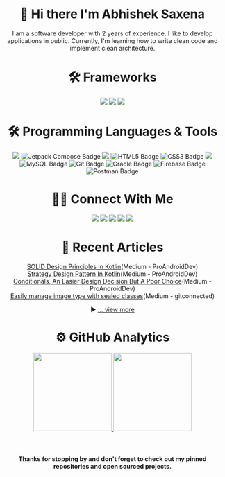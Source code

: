 <h1 align="center">👋 Hi there I'm Abhishek Saxena</h1>

<p align="center">
I am a software developer with 2 years of experience. I like to develop applications in public. Currently, I'm learning how to write clean code and implement clean architecture.
</p>

<h1 align="center">🛠 Frameworks</h1>
<p align="center">
<img src="https://img.shields.io/badge/Android-3DDC84?logo=android&logoColor=fff&style=for-the-badge"/>
<img src="https://img.shields.io/badge/Spring%20Boot-6DB33F?logo=springboot&logoColor=fff&style=for-the-badge"/>
<img src="https://img.shields.io/badge/Angular-DD0031?logo=angular&logoColor=fff&style=for-the-badge"/>
</p>

<h1 align="center">🛠 Programming Languages & Tools</h1>
<p align="center">
<img src="https://img.shields.io/badge/Kotlin-7F52FF?logo=kotlin&logoColor=fff&style=for-the-badge"/>
<img src="https://img.shields.io/badge/Jetpack%20Compose-4285F4?logo=jetpackcompose&logoColor=fff&style=for-the-badge" alt="Jetpack Compose Badge">
<img src="https://img.shields.io/badge/OpenJDK-FFF?logo=openjdk&logoColor=000&style=for-the-badge"/>
<img src="https://img.shields.io/badge/HTML5-E34F26?logo=html5&logoColor=fff&style=for-the-badge" alt="HTML5 Badge">
<img src="https://img.shields.io/badge/CSS3-1572B6?logo=css3&logoColor=fff&style=for-the-badge" alt="CSS3 Badge">
<img src="https://img.shields.io/badge/TypeScript-3178C6?logo=typescript&logoColor=fff&style=for-the-badge"/>
<img src="https://img.shields.io/badge/MySQL-4479A1?logo=mysql&logoColor=fff&style=for-the-badge" alt="MySQL Badge">
<img src="https://img.shields.io/badge/Git-F05032?logo=git&logoColor=fff&style=for-the-badge" alt="Git Badge">
<img src="https://img.shields.io/badge/Gradle-02303A?logo=gradle&logoColor=fff&style=for-the-badge" alt="Gradle Badge">
<img src="https://img.shields.io/badge/Firebase-FFCA28?logo=firebase&logoColor=000&style=for-the-badge" alt="Firebase Badge">
<img src="https://img.shields.io/badge/Postman-FF6C37?logo=postman&logoColor=fff&style=for-the-badge" alt="Postman Badge">
</p>
<h1 align="center">🤝🏻 Connect With Me</h1>
<p align="center">
<a href="https://5abhisheksaxena.medium.com/" target="_blank" rel="noopener noreferrer"><img src="https://img.shields.io/badge/Medium-000?logo=medium&logoColor=fff&style=for-the-badge"/></a>
<a href="https://www.linkedin.com/in/5abhisheksaxena/" target="_blank" rel="noopener noreferrer"><img src="https://img.shields.io/badge/LinkedIn-0A66C2?logo=linkedin&logoColor=fff&style=for-the-badge"/></a>
<a href="https://twitter.com/intent/follow?screen_name=5abhisheks&tw_p=followbutton" target="_blank" rel="noopener noreferrer"><img src="https://img.shields.io/badge/Twitter-1DA1F2?logo=twitter&logoColor=fff&style=for-the-badge"/></a>
<a href="https://www.instagram.com/developing.developer/" target="_blank" rel="noopener noreferrer"><img src="https://img.shields.io/badge/Instagram-E4405F?logo=instagram&logoColor=fff&style=for-the-badge"/></a>
<a href="https://www.youtube.com/channel/UC8Gl9fv7A1ipE3EaOMzxCSg" target="_blank" rel="noopener noreferrer"><img src="https://img.shields.io/badge/YouTube-F00?logo=youtube&logoColor=fff&style=for-the-badge"/></a>
</p>

<h1 align="center">📖 Recent Articles</h1>
<div align="center">
<a href="https://proandroiddev.com/solid-design-principles-in-kotlin-79100c670df1">SOLID Design Principles in Kotlin</a>(Medium - ProAndroidDev)
<br>
<a href="https://proandroiddev.com/strategy-design-pattern-in-kotlin-afaa5ed90932/solid-design-principles-in-kotlin-79100c670df1">Strategy Design Pattern In Kotlin</a>(Medium - ProAndroidDev)
<br>
<a href="https://5abhisheksaxena.medium.com/conditionals-an-easier-design-decision-but-a-poor-choice-16a8d65c9de1">Conditionals, An Easier Design Decision But A Poor Choice</a>(Medium - ProAndroidDev)
<br>
<a href="https://5abhisheksaxena.medium.com/easily-manage-image-type-with-sealed-classes-4e361c6f4db9">Easily manage image type with sealed classes</a>(Medium - gitconnected)

▶ [... view more](https://5abhisheksaxena.medium.com/)
</div>

<h1 align="center">⚙️ GitHub Analytics</h1>
<div align="center">
<a href="https://github.com/5AbhishekSaxena">
<img height="180em" src="https://github-readme-stats.vercel.app/api?username=5AbhishekSaxena&&show_icons=true&title_color=ffffff&icon_color=ffffff&text_color=daf7dc&bg_color=151515"/>
<img height="180em" src="https://github-readme-stats-eight-theta.vercel.app/api/top-langs/?username=5AbhishekSaxena&layout=compact&&show_icons=true&title_color=ffffff&icon_color=ffffff&text_color=daf7dc&bg_color=151515"/>
</a>
</div>

<br>
<br>
<h4 align="center">
Thanks for stopping by and don't forget to check out my pinned repositories and open sourced projects.
</h4>
